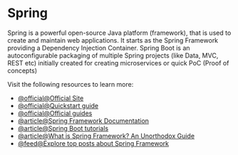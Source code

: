 # Spring

Spring is a powerful open-source Java platform (framework), that is used to create and maintain web applications. It starts as the Spring Framework providing a Dependency Injection Container.
Spring Boot is an autoconfigurable packaging of multiple Spring projects (like Data, MVC, REST etc) initially created for creating microservices or quick PoC (Proof of concepts)

Visit the following resources to learn more:

- [@official@Official Site](https://spring.io/)
- [@official@Quickstart guide](https://spring.io/quickstart)
- [@official@Official guides](https://spring.io/guides)
- [@article@Spring Framework Documentation](https://docs.spring.io/spring-framework/docs/current/reference/html/)
- [@article@Spring Boot tutorials](https://www.baeldung.com/spring-boot)
- [@article@What is Spring Framework? An Unorthodox Guide](https://www.marcobehler.com/guides/spring-framework)
- [@feed@Explore top posts about Spring Framework](https://app.daily.dev/tags/spring?ref=roadmapsh)
